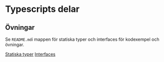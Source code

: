 # Typescripts delar

## Övningar

Se `README.md`i mappen för statiska typer och interfaces för kodexempel och övningar.

[Statiska typer](https://github.com/FE23-Fullstackutveckling-med-Typescript/typescripts-delar/tree/main/statiska-typer)
[Interfaces](https://github.com/FE23-Fullstackutveckling-med-Typescript/typescripts-delar/tree/main/interfaces)

